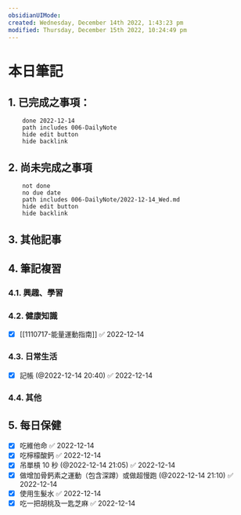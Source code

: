 ```yaml
---
obsidianUIMode: 
created: Wednesday, December 14th 2022, 1:43:23 pm
modified: Thursday, December 15th 2022, 10:24:49 pm
---
```

# 本日筆記




## 1. 已完成之事項：
```tasks
	done 2022-12-14
	path includes 006-DailyNote
	hide edit button 
	hide backlink
```

## 2. 尚未完成之事項
```tasks
	not done
	no due date
	path includes 006-DailyNote/2022-12-14_Wed.md
	hide edit button 
	hide backlink
```

## 3. 其他記事

## 4. 筆記複習
### 4.1. 興趣、學習

### 4.2. 健康知識
- [x] [[1110717-能量運動指南]] ✅ 2022-12-14

### 4.3. 日常生活
- [x] 記帳 (@2022-12-14 20:40) ✅ 2022-12-14

### 4.4. 其他

## 5. 每日保健
- [x] 吃維他命 ✅ 2022-12-14
- [x] 吃檸檬酸鈣 ✅ 2022-12-14
- [x] 吊單槓 10 秒 (@2022-12-14 21:05) ✅ 2022-12-14
- [x] 做增加骨鈣素之運動（包含深蹲）或做超慢跑 (@2022-12-14 21:10) ✅ 2022-12-14
- [x] 使用生髮水 ✅ 2022-12-14
- [x] 吃一把胡桃及一匙芝麻 ✅ 2022-12-14